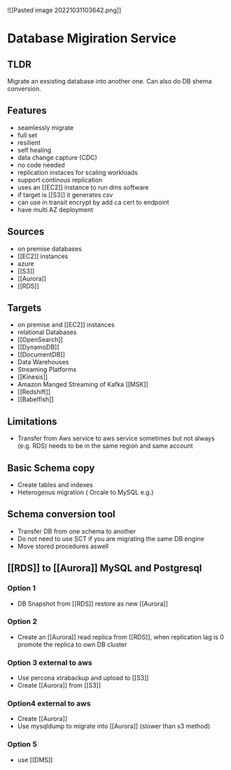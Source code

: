 ![[Pasted image 20221031103642.png]]
# Database Migiration Service

## TLDR
Migrate an exsisting database into another one. Can also do DB shema conversion.

## Features
- seamlessly migrate
- full set
- resilient
- self healing
- data change capture (CDC) 
- no code needed
- replication instaces for scaling workloads
- support continous replication
- uses an [[EC2]] instance to run dms software
- if target is [[S3]] it generates csv
- can use in transit encrypt by add ca cert to endpoint
- have multi AZ deployment

## Sources
- on premise databases
- [[EC2]] instances
- azure
- [[S3]]
- [[Aurora]]
- [[RDS]]

## Targets
- on premise and [[EC2]] instances
- relational Databases
- [[OpenSearch]]
- [[DynamoDB]]
- [[DocumentDB]]
- Data Warehouses
- Streaming Platforms
- [[Kinesis]]
- Amazon Manged Streaming of Kafka [[MSK]]
- [[Redshift]]
- [[Babelfish]]

## Limitations
- Transfer from Aws service to aws service sometimes  but not always (e.g. RDS) needs to be in the same region and same account

## Basic Schema copy
- Create tables and indexes
- Heterogenus migration ( Orcale to MySQL e.g.)

## Schema conversion tool
- Transfer DB from one schema to another
- Do not need to use SCT if you are migrating the same DB engine
- Move stored procedures aswell

## [[RDS]] to [[Aurora]] MySQL and Postgresql

### Option 1
- DB Snapshot from [[RDS]] restore as new [[Aurora]]

### Option 2
- Create an [[Aurora]] read replica from [[RDS]], when replication lag is 0 promote the replica to own DB cluster

### Option 3 external to aws
- Use percona xtrabackup and upload to [[S3]]
- Create [[Aurora]] from [[S3]]

### Option4 external to aws
- Create [[Aurora]]
- Use mysqldump to  migrate into [[Aurora]] (slower than s3 method)

### Option 5 
- use [[DMS]]

